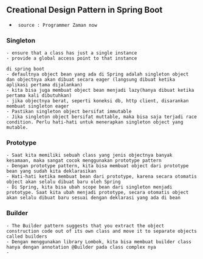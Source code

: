 ## Creational Design Pattern in Spring Boot
- ` source : Programmer Zaman now`


### Singleton
    - ensure that a class has just a single instance
    - provide a global access point to that instance

    di spring boot
    - defaultnya object bean yang ada di Spring adalah singleton object dan objectnya akan dibuat secara eager (langsung dibuat ketika aplikasi pertama dijalankan)
    - kita bisa juga membuat object bean menjadi lazy(hanya dibuat ketika pertama kali dibutuhkan)
    - jika objectnya berat, seperti koneksi db, http client, disarankan membuat singleton eager
    - Pastikan singleton object bersifat immutable
    - Jika singleton object bersifat muttable, maka bisa saja terjadi race condition. Perlu hati-hati untuk menerapkan singleton object yang mutable. 
    

### Prototype
    - Saat kita memiliki sebuah class yang jenis objectnya banyak kesamaan, maka sangat cocok menggunakan prototype pattern
    - Dengan prototype pattern, kita bisa membuat object dari prototype bean yang sudah kita deklarasikan
    - Hati-hati ketika membuat bean dari prototype, karena secara otomatis object akan selalu dibuat baru oleh Spring
    - Di Spring, kita bisa ubah scope bean dari singleton menjadi prototype. Saat kita ubah menjadi prototype, secara otomatis object akan selalu dibuat baru sesuai dengan deklarasi yang ada di bean

### Builder
    - The Builder pattern suggests that you extract the object construction code out of its own class and move it to separate objects called builders
    - Dengan menggunakan library Lombok, kita bisa membuat builder class hanya dengan annotation @Builder pada class complex nya
    - 